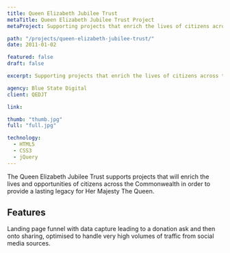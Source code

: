 ```yaml
---
title: Queen Elizabeth Jubilee Trust
metaTitle: Queen Elizabeth Jubilee Trust Project
metaProject: Supporting projects that enrich the lives of citizens across the Commonwealth to provide a lasting legacy for Her Majesty The Queen.

path: "/projects/queen-elizabeth-jubilee-trust/"
date: 2011-01-02

featured: false
draft: false

excerpt: Supporting projects that enrich the lives of citizens across the Commonwealth to provide a lasting legacy for Her Majesty The Queen.

agency: Blue State Digital
client: QEDJT

link:

thumb: "thumb.jpg"
full: "full.jpg"

technology:
  - HTML5
  - CSS3
  - jQuery
---
```

The Queen Elizabeth Jubilee Trust supports projects that will enrich the lives and opportunities of citizens across the Commonwealth in order to provide a lasting legacy for Her Majesty The Queen.

## Features

Landing page funnel with data capture leading to a donation ask and then onto sharing, optimised to handle very high volumes of traffic from social media sources.

